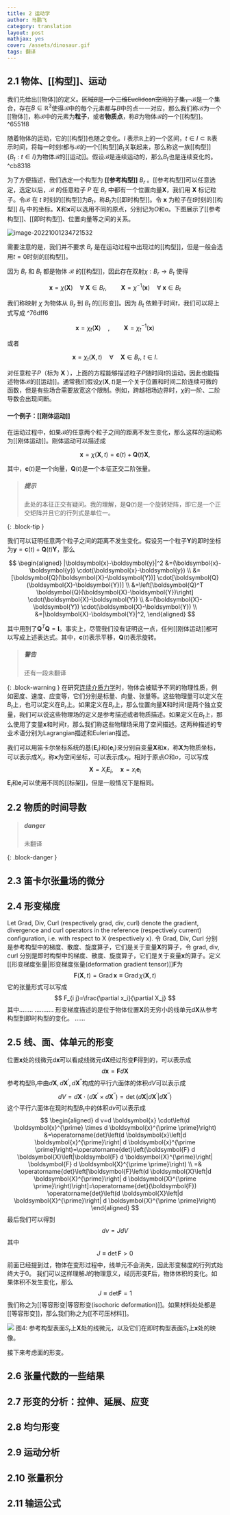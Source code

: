 ```yaml
---
title: 2 运动学
author: 马鹏飞
category: translation
layout: post
mathjax: yes
cover: /assets/dinosaur.gif
tags: 翻译
---
```



## 2.1 物体、[[构型]]、运动


我们先给出[[物体]]的定义。~~区域$B$是一个三维Euclidean空间的子集，~~$\mathcal{B}$是一个集合，存在$B\in\mathbb{R}^3$使得$\mathcal{B}$中的每个元素都与$B$中的点一一对应，那么我们称$\mathcal{B}$为一个[[物体]]，称$\mathcal{B}$中的元素为**粒子**，或者**物质点**，称$B$为物体$\mathcal{B}$的一个[[构型]]。 ^6551f8

随着物体的运动，它的[[构型]]也随之变化。$I$ 表示$\mathbb{R}$上的一个区间，$t\in I\subset\mathbb{R}$表示时间，将每一时刻$t$都与$\mathcal{B}$的一个[[构型]]$B_t$关联起来，那么称这一族[[构型]]$\{B_t:t\in I\}$为物体$\mathcal{B}$的[[运动]]。假设$\mathcal{B}$是连续运动的，那么$B_t$也是连续变化的。 ^cb8318

为了方便描述，我们选定一个构型为 **[[参考构型]]** $B_r$ 。[[参考构型]]可以任意选定，选定以后，$\mathcal{B}$ 的任意粒子 $P$ 在 $B_r$ 中都有一个位置向量$\mathbf{X}$，我们用 $\mathbf{X}$ 标记粒子。令$\mathcal{B}$ 在 $t$ 时刻的[[构型]]为$B_t$，称$B_t$为[[即时构型]]。令 $\mathbf{x}$ 为粒子在$t$时刻的[[构型]] $B_t$ 中的坐标。$\mathbf{X}$和$\mathbf{x}$可以选用不同的原点，分别记为$O$和$o$。下图展示了[[参考构型]]、[[即时构型]]、位置向量等之间的关系。

  

![image-20221001234721532](https://raw.githubusercontent.com/mapengfei-nwpu/personal_pictures/main/typora_picgo/202210012347824.png)

  

需要注意的是，我们并不要求 $B_r$ 是在运动过程中出现过的[[构型]]，但是一般会选用$t=0$时刻的[[构型]]。

因为 $B_r$ 和 $B_t$ 都是物体 $\mathcal{B}$ 的[[构型]]，因此存在双射$\chi:B_r\rightarrow B_t$ 使得

$$
\mathbf{x} = \chi(\mathbf{X}) \quad\forall \;\mathbf{X}\in B_r,\quad\quad\mathbf{X}=\chi^{-1}(\mathbf{x})\quad\forall \;\mathbf{x}\in B_t
$$

我们称映射 $\chi$ 为物体从 $B_r$ 到 $B_t$ 的[[形变]]。因为 $B_t$ 依赖于时间$t$，我们可以将上式写成 ^76dff6

$$
\mathbf{x} = \chi_t(\mathbf{X}) \quad,\quad\quad\mathbf{X}=\chi_t^{-1}(\mathbf{x})
$$

或者

$$
\mathbf{x} = \chi_t(\mathbf{X},t) \quad \forall\quad \mathbf{X}\in B_r,\; t\in I.
$$

对任意粒子$P$（标为 $\mathbf{X}$ ），上面的方程能够描述粒子$P$随时间$t$的运动，因此也能描述物体$\mathcal{B}$的[[运动]]。通常我们假设$\chi(\mathbf{X},t)$是一个关于位置和时间二阶连续可微的函数，但是有些场合需要放宽这个限制。例如，跨越相场边界时，$\chi$的一阶、二阶导数会出现间断。

#### 一个例子：[[刚体运动]]

在运动过程中，如果$\mathcal{B}$的任意两个粒子之间的距离不发生变化，那么这样的运动称为[[刚体运动]]。刚体运动可以描述成

$$
\mathbf{x} = \chi(\mathbf{X},t)=\mathbf{c}(t)+\mathbf{Q}(t)\mathbf{X},
$$

其中，$\mathbf{c}(t)$是一个向量，$\mathbf{Q}(t)$是一个本征正交二阶张量。

> ##### 提示
> 此处的本征正交有疑问。我的理解，是$\mathbf{Q}(t)$是一个旋转矩阵，即它是一个正交矩阵并且它的行列式是单位一。

{: .block-tip }

我们可以证明任意两个粒子之间的距离不发生变化。假设另一个粒子$\mathbf{Y}$的即时坐标为$\mathbf{y}=\mathbf{c}(t)+\mathbf{Q}(t)\mathbf{Y}$，那么

$$
\begin{aligned}
|\boldsymbol{x}-\boldsymbol{y}|^2 &=(\boldsymbol{x}-\boldsymbol{y}) \cdot(\boldsymbol{x}-\boldsymbol{y}) \\
&=[\boldsymbol{Q}(\boldsymbol{X}-\boldsymbol{Y})] \cdot[\boldsymbol{Q}(\boldsymbol{X}-\boldsymbol{Y})] \\
&=\left[\boldsymbol{Q}^T \boldsymbol{Q}(\boldsymbol{X}-\boldsymbol{Y})\right] \cdot(\boldsymbol{X}-\boldsymbol{Y}) \\
&=(\boldsymbol{X}-\boldsymbol{Y}) \cdot(\boldsymbol{X}-\boldsymbol{Y}) \\
&=|\boldsymbol{X}-\boldsymbol{Y}|^2,
\end{aligned}
$$

其中用到了$\mathbf{Q}^T\mathbf{Q}=\mathbf{I}$。事实上，尽管我们没有证明这一点，任何[[刚体运动]]都可以写成上述表达式。其中，$\mathbf{c}(t)$表示平移，$\mathbf{Q}(t)$表示旋转。

> ##### 警告
> 还有一段未翻译

{: .block-warning }
在研究[连续介质力学](连续介质力学.md)时，物体会被赋予不同的物理性质，例如密度、速度、应变等，它们分别是标量、向量、张量等。这些物理量可以定义在$B_t$上，也可以定义在$B_r$上。如果定义在$B_r$上，那么位置向量$\mathbf{X}$和时间$t$是两个独立变量，我们可以说这些物理场的定义是参考描述或者物质描述。如果定义在$B_t$上，那么使用了变量$\mathbf{x}$和时间$t$，那么我们称这些物理场采用了空间描述。这两种描述的专业术语分别为Lagrangian描述和Eulerian描述。

我们可以用笛卡尔坐标系统的基$\left\{\boldsymbol{E}_i\right\}$和$\left\{\boldsymbol{e}_i\right\}$来分别自变量$\mathbf{X}$和$\mathbf{x}$，称$\mathbf{X}$为物质坐标，可以表示成$X_i$，称$\mathbf{x}$为空间坐标，可以表示成$x_i$。相对于原点$O$和$o$，可以写成
$$
\boldsymbol{X}=X_i \boldsymbol{E}_i, \quad \boldsymbol{x}=x_i \boldsymbol{e}_i
$$
$\mathbf{E}_i$和$\mathbf{e}_i$可以使用不同的[[标架]]，但是一般情况下是相同。

## 2.2 物质的时间导数

> ##### danger
>
> 未翻译

{: .block-danger }

## 2.3 笛卡尔张量场的微分

## 2.4 形变梯度
Let Grad, Div, Curl (respectively grad, div, curl) denote the gradient, divergence and curl operators in the reference (respectively current) configuration, i.e. with respect to X (respectively x).
令 Grad, Div, Curl 分别是参考构型中的梯度、散度、旋度算子，它们是关于变量$\mathbf{X}$的算子，令 grad, div, curl 分别是即时构型中的梯度、散度、旋度算子，它们是关于变量$\mathbf{x}$的算子。定义[[形变梯度张量|形变梯度张量(deformation gradient tensor)]]$\mathbf{F}$为
$$
\boldsymbol{F}(\boldsymbol{X}, t)=\operatorname{Grad} \boldsymbol{x} \equiv \operatorname{Grad} \chi(\boldsymbol{X}, t)
$$
它的张量形式可以写成
$$
F_{i j}=\frac{\partial x_i}{\partial X_j}
$$
其中........
...........
形变梯度描述的是位于物体位置$\mathbf{X}$的无穷小的线单元$\mathrm{d}\mathbf{X}$从参考构型到即时构型的变化。
......

## 2.5 线、面、体单元的形变

位置$\mathbf{x}$处的线微元$\mathrm{d}\mathbf{x}$可以看成线微元$\mathrm{d}\mathbf{X}$经过形变$\mathbf{F}$得到的，可以表示成
$$
d \boldsymbol{x}=\boldsymbol{F} d \boldsymbol{X}
$$
参考构型$\mathrm{B}_r$中由$d \boldsymbol{X}, d \boldsymbol{X}^{\prime}, d \boldsymbol{X}^{\prime \prime}$构成的平行六面体的体积$d V$可以表示成
$$
d V=d \boldsymbol{X} \cdot\left(d \boldsymbol{X}^{\prime} \times d \boldsymbol{X}^{\prime \prime}\right)=\operatorname{det}\left(d \boldsymbol{X}\left|d \boldsymbol{X}^{\prime}\right| d \boldsymbol{X}^{\prime \prime}\right)
$$
这个平行六面体在现时构型$B_t$中的体积$dv$可以表示成
$$
\begin{aligned}
d v=d \boldsymbol{x} \cdot\left(d \boldsymbol{x}^{\prime} \times d \boldsymbol{x}^{\prime \prime}\right) &=\operatorname{det}\left(d \boldsymbol{x}\left|d \boldsymbol{x}^{\prime}\right| d \boldsymbol{x}^{\prime \prime}\right)=\operatorname{det}\left(\boldsymbol{F} d \boldsymbol{X}\left|\boldsymbol{F} d \boldsymbol{X}^{\prime}\right| \boldsymbol{F} d \boldsymbol{X}^{\prime \prime}\right) \\
=& \operatorname{det}\left[\boldsymbol{F}\left(d \boldsymbol{X}\left|d \boldsymbol{X}^{\prime}\right| d \boldsymbol{X}^{\prime \prime}\right)\right]=\operatorname{det}(\boldsymbol{F}) \operatorname{det}\left(d \boldsymbol{X}\left|d \boldsymbol{X}^{\prime}\right| d \boldsymbol{X}^{\prime \prime}\right)
\end{aligned}
$$
最后我们可以得到
$$
d v=J d V\tag{2.38}
$$
其中
$$
J \equiv \operatorname{det} \boldsymbol{F}>0
$$
前面已经提到过，物体在变形过程中，线单元不会消失，因此形变梯度的行列式始终大于0。
我们可以这样理解J的物理意义，经历形变$\mathbf{F}$后，物体体积的变化。如果体积不发生变化，那么
$$
J\equiv\text{det}\mathbf{F}=1\tag{2.40}
$$
我们称之为[[等容形变|等容形变(isochoric deformation)]]。如果材料处处都是[[等容形变]]，那么我们称之为[[不可压材料]]。

![](https://raw.githubusercontent.com/mapengfei-nwpu/personal_pictures/main/typora_picgo/202210191156402.png)
图4: 参考构型表面$S_r$上$\mathbf{X}$处的线微元，以及它们在即时构型表面$S_t$上$\mathbf{x}$处的映像。

接下来考虑面的形变。
## 2.6 张量代数的一些结果

## 2.7 形变的分析：拉伸、延展、应变

## 2.8 均匀形变

## 2.9 运动分析

## 2.10 张量积分

## 2.11 输运公式